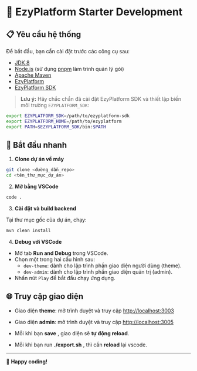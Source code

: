 # 🎨 EzyPlatform Starter Development

## 📋 Yêu cầu hệ thống

Để bắt đầu, bạn cần cài đặt trước các công cụ sau:

- [JDK 8](https://adoptopenjdk.net/)
- [Node.js](https://nodejs.org/) (sử dụng [pnpm](https://pnpm.io/) làm trình quản lý gói)
- [Apache Maven](https://maven.apache.org/)
- [EzyPlatform](https://github.com/youngmonkeys/ezyplatform)
- [EzyPlatform SDK](https://github.com/youngmonkeys/ezyplatform-sdk)

> **Lưu ý:** Hãy chắc chắn đã cài đặt EzyPlatform SDK và thiết lập biến môi trường `EZYPLATFORM_SDK`:

```bash
export EZYPLATFORM_SDK=/path/to/ezyplatform-sdk
export EZYPLATFORM_HOME=/path/to/ezyplatform
export PATH=$EZYPLATFORM_SDK/bin:$PATH
```

## 🚀 Bắt đầu nhanh

1. **Clone dự án về máy**

```bash
git clone <đường_dẫn_repo>
cd <tên_thư_mục_dự_án>
```

2. **Mở bằng VSCode**

```bash
code .
```

3. **Cài đặt và build backend**

Tại thư mục gốc của dự án, chạy:

```bash
mvn clean install
```

4. **Debug với VSCode**

- Mở tab **Run and Debug** trong VSCode.
- Chọn một trong hai cấu hình sau:
  - `dev-theme`: dành cho lập trình phần giao diện người dùng (theme).
  - `dev-admin`: dành cho lập trình phần giao diện quản trị (admin).
- Nhấn nút `Play` để bắt đầu chạy ứng dụng.

## 🌐 Truy cập giao diện

- Giao diện **theme**: mở trình duyệt và truy cập [http://localhost:3003](http://localhost:3003)
- Giao diện **admin**: mở trình duyệt và truy cập [http://localhost:3005](http://localhost:3005)

- Mỗi khi bạn **save** , giao diện sẽ **tự động reload**.
- Mỗi khi bạn run **./export.sh** , thì cần **reload** lại vscode.

---

🎉 **Happy coding!**
